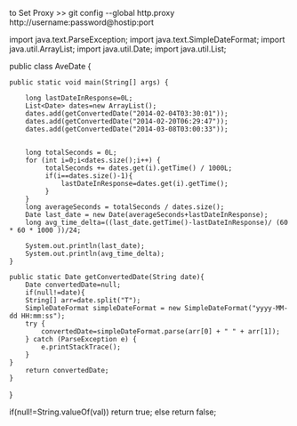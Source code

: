 to Set Proxy >> git config --global http.proxy http://username:password@hostip:port

import java.text.ParseException;
import java.text.SimpleDateFormat;
import java.util.ArrayList;
import java.util.Date;
import java.util.List;


public class AveDate {
	
	
	    

	public static void main(String[] args) {
		
		long lastDateInResponse=0L;
		List<Date> dates=new ArrayList();
		dates.add(getConvertedDate("2014-02-04T03:30:01"));
		dates.add(getConvertedDate("2014-02-20T06:29:47"));
		dates.add(getConvertedDate("2014-03-08T03:00:33"));
		
		
		long totalSeconds = 0L;
		for (int i=0;i<dates.size();i++) {
		     totalSeconds += dates.get(i).getTime() / 1000L;
		     if(i==dates.size()-1){		    	 
		    	 lastDateInResponse=dates.get(i).getTime();
		     }
		}
		long averageSeconds = totalSeconds / dates.size();
		Date last_date = new Date(averageSeconds+lastDateInResponse);
		long avg_time_delta=((last_date.getTime()-lastDateInResponse)/ (60 * 60 * 1000 ))/24;
		
		System.out.println(last_date);
		System.out.println(avg_time_delta);
	}
	
	public static Date getConvertedDate(String date){
		Date convertedDate=null;
		if(null!=date){
		String[] arr=date.split("T");		
		SimpleDateFormat simpleDateFormat = new SimpleDateFormat("yyyy-MM-dd HH:mm:ss");		
	    try {
	    	convertedDate=simpleDateFormat.parse(arr[0] + " " + arr[1]);
		} catch (ParseException e) {			
			e.printStackTrace();
		}	    
	}
		return convertedDate;
	}
}

if(null!=String.valueOf(val))
		return true;
		else
		return false;

